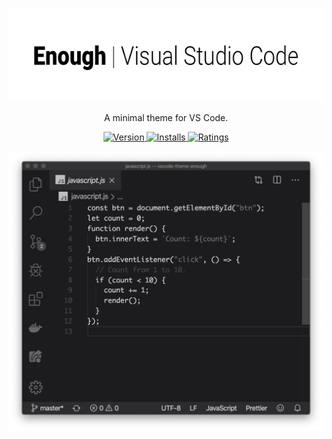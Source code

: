<p align="center">
    <img src="https://raw.githubusercontent.com/marcusolsson/vscode-theme-enough/master/assets/logo.png" width="600" height="150" /></a>
</p>
<p align="center">
    A minimal theme for VS Code.
</p>
<p align="center">
  <a href="https://marketplace.visualstudio.com/items?itemName=marcusolsson.enough-visual-studio-code">
    <img src="https://vsmarketplacebadge.apphb.com/version-short/marcusolsson.enough-visual-studio-code.svg?style=flat-square" alt="Version">
  </a>
  <a href="https://marketplace.visualstudio.com/items?itemName=marcusolsson.enough-visual-studio-code">
    <img src="https://vsmarketplacebadge.apphb.com/installs/marcusolsson.enough-visual-studio-code.svg?style=flat-square" alt="Installs">
  </a>
  <a href="https://marketplace.visualstudio.com/items?itemName=marcusolsson.enough-visual-studio-code">
    <img src="https://vsmarketplacebadge.apphb.com/rating/marcusolsson.enough-visual-studio-code.svg?style=flat-square" alt="Ratings">
  </a>
</p>
<p align="center">
    <img src="https://raw.githubusercontent.com/marcusolsson/vscode-theme-enough/master/assets/screenshot.png" /></a>
</p>
